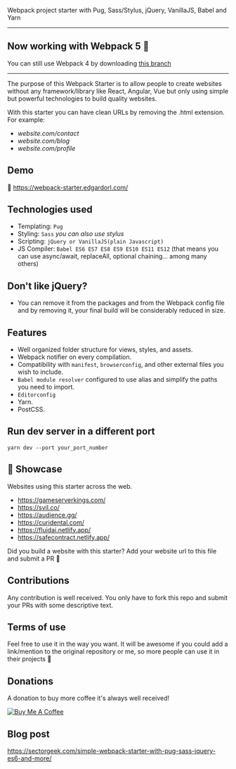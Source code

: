 Webpack project starter with Pug, Sass/Stylus, jQuery, VanillaJS, Babel and Yarn

---

## Now working with Webpack 5 🎉
You can still use Webpack 4 by downloading [this branch](https://github.com/SoldierCorp/webpack-starter-pug-sass-es6-jquery/tree/webpack-4)

---

The purpose of this Webpack Starter is to allow people to create websites without any framework/library like React, Angular, Vue but only using simple but powerful technologies to build quality websites.

With this starter you can have clean URLs by removing the .html extension. For example:

- *website.com/contact*
- *website.com/blog*
- *website.com/profile*

## Demo

🔗 https://webpack-starter.edgardorl.com/

## Technologies used

- Templating: `Pug`
- Styling: `Sass` *you can also use stylus*
- Scripting: `jQuery or VanillaJS(plain Javascript)`
- JS Compiler: `Babel ES6 ES7 ES8 ES9 ES10 ES11 ES12` (that means you can use async/await, replaceAll, optional chaining... among many others)

## Don't like jQuery?
- You can remove it from the packages and from the Webpack config file and by removing it, your final build will be considerably reduced in size.

## Features

- Well organized folder structure for views, styles, and assets.
- Webpack notifier on every compilation.
- Compatibility with `manifest`, `browserconfig`, and other external files you wish to include.
- `Babel module resolver` configured to use alias and simplify the paths you need to import.
- `Editorconfig`
- Yarn.
- PostCSS.

## Run dev server in a different port
```
yarn dev --port your_port_number
```

## 🌠 Showcase
Websites using this starter across the web.
- https://gameserverkings.com/
- https://svil.co/
- https://audience.gg/
- https://curidental.com/
- https://fluidai.netlify.app/
- https://safecontract.netlify.app/

Did you build a website with this starter? Add your website url to this file and submit a PR 🙂

## Contributions

Any contribution is well received. You only have to fork this repo and submit your PRs with some descriptive text.

## Terms of use

Feel free to use it in the way you want. It will be awesome if you could add a link/mention to the original repository or me, so more people can use it in their projects 🙂

## Donations

A donation to buy more coffee it's always well received!

<a href="https://www.buymeacoffee.com/edgardo" target="_blank"><img src="https://www.buymeacoffee.com/assets/img/custom_images/orange_img.png" alt="Buy Me A Coffee" style="height: auto !important;width: auto !important;" ></a>

## Blog post
https://sectorgeek.com/simple-webpack-starter-with-pug-sass-jquery-es6-and-more/
